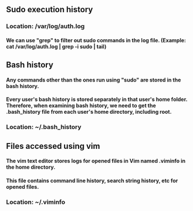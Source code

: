 ## Sudo execution history

### Location: /var/log/auth.log

#### We can use "grep" to filter out sudo commands in the log file. (Example: cat /var/log/auth.log | grep -i sudo | tail)

## Bash history

#### Any commands other than the ones run using "sudo" are stored in the bash history.

#### Every user's bash history is stored separately in that user's home folder. Therefore, when examining bash history, we need to get the .bash_history file from each user's home directory, including root.

### Location: ~/.bash_history

## Files accessed using vim

#### The vim text editor stores logs for opened files in Vim named .viminfo in the home directory.

#### This file contains command line history, search string history, etc for opened files.

### Location: ~/.viminfo
